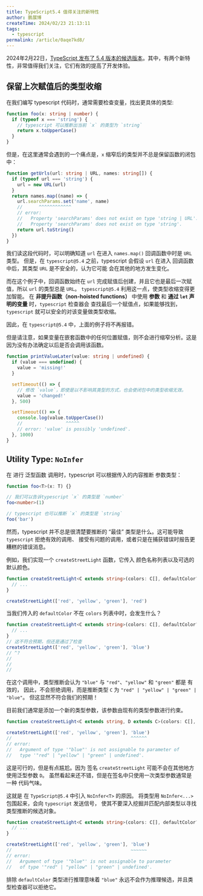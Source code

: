 ```yaml
---
title: TypeScript5.4 值得关注的新特性
author: 鹏展博
createTime: 2024/02/23 21:13:11
tags:
  - typescript
permalink: /article/0aqe7kd8/
---
```


2024年2月22日，[TypeScript 发布了 5.4 版本的候选版本](https://devblogs.microsoft.com/typescript/announcing-typescript-5-4-rc/)。其中，有两个新特性，非常值得我们关注，它们有效的提高了开发体验。

<!-- more -->

## 保留上次赋值后的类型收缩

在我们编写 typescript 代码时，通常需要检查变量，找出更具体的类型:

```ts
function foo(x: string | number) {
  if (typeof x === 'string') {
    // typescript 可以推断出当前 `x` 的类型为 `string`
    return x.toUpperCase()
  }
}
```

但是，在这里通常会遇到的一个痛点是，`x` 缩窄后的类型并不总是保留函数的闭包中：

```ts
function getUrls(url: string | URL, names: string[]) {
  if (typeof url === 'string') {
    url = new URL(url)
  }
  return names.map((name) => {
    url.searchParams.set('name', name)
    //      ^^^^^^^^^^^^
    // error:
    //   Property 'searchParams' does not exist on type 'string | URL'.
    //   Property 'searchParams' does not exist on type 'string'.
    return url.toString()
  })
}
```

我们读这段代码时，可以明确知道 `url` 在进入 `names.map()` 回调函数中时是 `URL` 类型。
但是，在 `typescript@5.4` 之前，typescript 会假设 `url` 在进入 回调函数中后，其类型 `URL` 是不安全的，认为它可能
会在其他的地方发生变化。

而在这个例子中，回调函数始终在 `url` 完成赋值后创建，并且它也是最后一次赋值，所以 `url` 的类型总是 `URL`。
`typescript@5.4` 利用这一点，使类型收缩变得更加智能。
在 **非提升函数（non-hoisted functions）** 中使用 **参数** 和 **通过 `let` 声明的变量** 时，`typescript` 检查器会
查找最后一个赋值点，如果能够找到，`typescript` 就可以安全的对该变量做类型收缩。

因此，在 `typescript@5.4` 中，上面的例子将不再报错。

但是请注意，如果变量在嵌套函数中的任何位置赋值，则不会进行缩窄分析。这是因为没有办法确定以后是否会调用该函数。

```ts
function printValueLater(value: string | undefined) {
  if (value === undefined) {
    value = 'missing!'
  }

  setTimeout(() => {
    // 修改 `value`，即使是以不影响其类型的方式，也会使闭包中的类型收缩无效。
    value = 'changed!'
  }, 500)

  setTimeout(() => {
    console.log(value.toUpperCase())
    //                ^^^^^
    // error: 'value' is possibly 'undefined'.
  }, 1000)
}
```

## Utility Type: `NoInfer`

在 进行 泛型函数 调用时，typescript 可以根据传入的内容推断 参数类型：

```ts
function foo<T>(x: T) {}

// 我们可以告诉typescript `x` 的类型是 `number`
foo<number>(1)

// typescript 也可以推断 `x` 的类型是 `string`
foo('bar')
```

然而，typescript 并不总是很清楚要推断的 “最佳” 类型是什么。这可能导致 `typescript` 拒绝有效的调用、
接受有问题的调用，或者只是在捕获错误时报告更糟糕的错误消息。

例如，我们实现一个 `createStreetLight` 函数，它传入 颜色名称列表以及可选的默认颜色。

```ts
function createStreetLight<C extends string>(colors: C[], defaultColor?: C) {
  // ...
}

createStreetLight(['red', 'yellow', 'green'], 'red')
```

当我们传入的 `defaultColor` 不在 `colors` 列表中时，会发生什么？

```ts twoslash
function createStreetLight<C extends string>(colors: C[], defaultColor?: C) {
  // ...
}
// 这不符合预期，但还是通过了检查
createStreetLight(['red', 'yellow', 'green'], 'blue')
// ^?
//
//
//
```

在这个调用中，类型推断会认为 `"blue"` 与 `"red"`、`"yellow"` 和 `"green"` 都是 有效的，
因此，不会拒绝调用，而是推断类型 `C` 为 `"red" | "yellow" | "green" | "blue"`。
但这显然不符合我们的预期！

目前我们通常是添加一个新的类型参数，该参数由现有的类型参数进行约束。

```ts
function createStreetLight<C extends string, D extends C>(colors: C[], defaultColor?: D) {}

createStreetLight(['red', 'yellow', 'green'], 'blue')
//                                            ^^^^^^
// error:
//   Argument of type '"blue"' is not assignable to parameter of
//   type '"red" | "yellow" | "green" | undefined'.
```

这是可行的，但是有点尴尬。因为 签名 `createStreetLight` 可能不会在其他地方使用泛型参数 `D`。
虽然看起来还不错，但是在签名中只使用一次类型参数通常是一种 代码气味。

这就是 在 `TypeScript@5.4` 中引入 `NoInfer<T>` 的原因。
将类型用 `NoInfer<...>` 包围起来，会向 `typescript` 发送信号，
使其不要深入挖掘并匹配内部类型以寻找类型推断的候选对象。

```ts
function createStreetLight<C extends string>(colors: C[], defaultColor?: NoInfer<C>) {
  // ...
}

createStreetLight(['red', 'yellow', 'green'], 'blue')
//                                            ~~~~~~
// error:
//   Argument of type '"blue"' is not assignable to parameter
//   of type '"red" | "yellow" | "green" | undefined'.
```

排除 `defaultColor` 类型进行推理意味着 `"blue"` 永远不会作为推理候选，并且类型检查器可以拒绝它。
